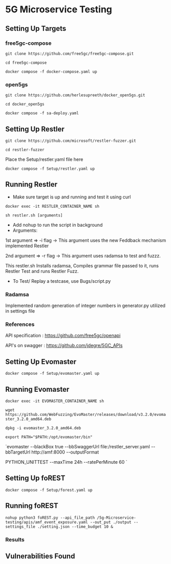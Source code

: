 # 5G Microservice Testing

## Setting Up Targets

### free5gc-compose
`git clone https://github.com/free5gc/free5gc-compose.git`

`cd free5gc-compose`

`docker compose -f docker-compose.yaml up`

### open5gs
`git clone https://github.com/herlesupreeth/docker_open5gs.git`

`cd docker_open5gs`

`docker compose -f sa-deploy.yaml`

## Setting Up Restler
 `git clone https://github.com/microsoft/restler-fuzzer.git`

 `cd restler-fuzzer`

Place the Setup/restler.yaml file here

`docker compose -f Setup/restler.yaml up`

## Running Restler
- Make sure target is up and running and test it using curl

`docker exec -it RESTLER_CONTAINER_NAME sh`

 `sh restler.sh [arguments]`
- Add nohup to run the script in background
- Arguments:

1st argument => -i flag -> This argument uses the new Feddback mechanism implemented Restler

2nd argument => -r flag -> This argument uses radamsa to test and fuzzz.

This restler.sh Installs radamsa, Compiles grammar file passed to it, runs Restler Test and runs Restler Fuzz.

- To Test/ Replay a testcase, use Bugs/script.py

### Radamsa
Implemented random generation of integer numbers in generator.py utilized in settings file

### References
API specification : https://github.com/free5gc/openapi

API's on swagger : https://github.com/jdegre/5GC_APIs

## Setting Up Evomaster
`docker compose -f Setup/evomaster.yaml up`

## Running Evomaster
`docker exec -it EVOMASTER_CONTAINER_NAME sh`

`wget https://github.com/WebFuzzing/EvoMaster/releases/download/v3.2.0/evomaster_3.2.0_amd64.deb`

`dpkg -i evomaster_3.2.0_amd64.deb`

`export PATH="$PATH:/opt/evomaster/bin"`

`evomaster --blackBox true --bbSwaggerUrl file:/restler_server.yaml --bbTargetUrl http://amf:8000 --outputFormat 

PYTHON_UNITTEST --maxTime 24h --ratePerMinute 60 `

## Setting Up foREST
`docker compose -f Setup/forest.yaml up`

## Running foREST
`nohup python3 foREST.py --api_file_path /5g-Microservice-testing/apis/amf_event_exposure.yaml --out_put ./output --settings_file ./setting.json --time_budget 10 &`

### Results

## Vulnerabilities Found
